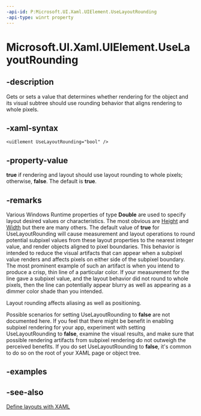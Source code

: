 ```yaml
---
-api-id: P:Microsoft.UI.Xaml.UIElement.UseLayoutRounding
-api-type: winrt property
---
```


<!-- Property syntax
public bool UseLayoutRounding { get;  set; }
-->

# Microsoft.UI.Xaml.UIElement.UseLayoutRounding

## -description
Gets or sets a value that determines whether rendering for the object and its visual subtree should use rounding behavior that aligns rendering to whole pixels.

## -xaml-syntax
```xaml
<uiElement UseLayoutRounding="bool" />
```


## -property-value
**true** if rendering and layout should use layout rounding to whole pixels; otherwise, **false**. The default is **true**.

## -remarks
Various Windows Runtime properties of type **Double** are used to specify layout desired values or characteristics. The most obvious are [Height](frameworkelement_height.md) and [Width](frameworkelement_width.md) but there are many others. The default value of **true** for UseLayoutRounding will cause measurement and layout operations to round potential subpixel values from these layout properties to the nearest integer value, and render objects aligned to pixel boundaries. This behavior is intended to reduce the visual artifacts that can appear when a subpixel value renders and affects pixels on either side of the subpixel boundary. The most prominent example of such an artifact is when you intend to produce a crisp, thin line of a particular color. If your measurement for the line gave a subpixel value, and the layout behavior did not round to whole pixels, then the line can potentially appear blurry as well as appearing as a dimmer color shade than you intended.

Layout rounding affects aliasing as well as positioning.

Possible scenarios for setting UseLayoutRounding to **false** are not documented here. If you feel that there might be benefit in enabling subpixel rendering for your app, experiment with setting UseLayoutRounding to **false**, examine the visual results, and make sure that possible rendering artifacts from subpixel rendering do not outweigh the perceived benefits. If you do set UseLayoutRounding to **false**, it's common to do so on the root of your XAML page or object tree.

## -examples

## -see-also
[Define layouts with XAML](/windows/uwp/layout/layouts-with-xaml)
